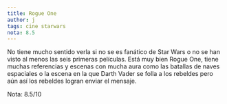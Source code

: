 ```yaml
---
title: Rogue One
author: j
tags: cine starwars
nota: 8.5
---
```


No tiene mucho sentido verla si no se es fanático de Star Wars o no se han visto al menos las seis primeras películas. Está muy bien Rogue One, tiene muchas referencias y escenas con mucha aura como las batallas de naves espaciales o la escena en la que Darth Vader se folla a los rebeldes pero aún así los rebeldes logran enviar el mensaje.

Nota: 8.5/10
